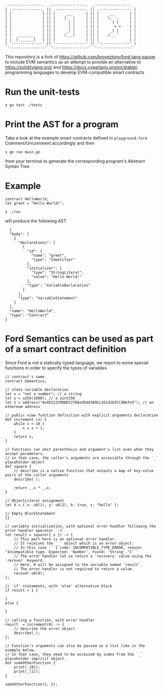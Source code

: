```ford
.----------------.  .----------------.  .----------------. 
| .--------------. || .--------------. || .--------------. |
| |              | || |     ___      | || |     __       | |
| |              | || |    |_  |     | || |    \_ `.     | |
| |              | || |      | |     | || |      | |     | |
| |              | || |      | |     | || |       > >    | |
| |              | || |     _| |     | || |     _| |     | |
| |   _______    | || |    |___|     | || |    /__.'     | |
| |  |_______|   | || |              | || |              | |
| '--------------' || '--------------' || '--------------' |
 '----------------'  '----------------'  '----------------'
```

This repository is a fork of https://github.com/broyeztony/ford-lang-parser to include EVM semantics
as an attempt to provide an alternative to https://soliditylang.org/ and https://docs.vyperlang.org/en/stable/ programming languages
to develop EVM-compatible smart contracts

# Run the unit-tests
```shell
❯ go test ./tests
```

# Print the AST for a program
Take a look at the example smart contracts defined in `playground.ford`
Comment/Uncomment accordingly and then 
```shell
❯ go run main.go
```
from your terminal to generate the corresponding program's Abstract Syntax Tree.

# Example
```
contract HelloWorld;
let greet = "Hello World!";

❯ ./run
```

will produce the following AST

```ford
  {
  "body": [
    {
      "declarations": [
        {
          "id": {
            "name": "greet",
            "type": "Identifier"
          },
          "initializer": {
            "type": "StringLiteral",
            "value": "Hello World!"
          },
          "type": "VariableDeclaration"
        }
      ],
      "type": "VariableStatement"
    }
  ],
  "name": "HelloWorld",
  "type": "Contract"
}

```

# Ford Semantics can be used as part of a smart contract definition
Since Ford is not a statically typed language, we resort to some special functions
in order to specify the types of variables

```ford
// contract's name
contract Semantics;

// state variable declaration
let x = "not a number"; // a string
let y = u256(1000); // a uint256 
let z = address("0x95222290DD7278Aa3Ddd389Cc1E1d165CC4BAfe5"); // an ethereum address

// public view function definition with explicit arguments declaration
def increment (x) {
    while x < 10 {
        x = x + 1;
    }
    return x;
}

// functions can omit parenthesis and argument's list even when they accept parameters.
// in that case, the caller's arguments are accessible through the `_` placeholder object
def square {
    // describe is a native function that outputs a map of key-value pairs of the caller arguments
    describe(_);

    return _.x * _.x;
}

// ObjectLiteral assignment
let A = { x: u8(1), y: u8(2), b: true, s: "hello" };

// Empty BlockStatement
{}

// variable initialization, with optional error handler following the error handler operator `->`
let result = square({ x }) -> {
    // This part here is an optional error handler.
    // It receives the `_` object which is an error object:
    // In this case ```{ code: INCOMPATIBLE_TYPE_ERROR, reason: "Incompatible type. Expected: 'Number', Found: 'String'."}```
    // The error handler let us return a 'recovery' value using the `recover` keyword. 
    // Here, 0 will be assigned to the variable named `result`.
    // The error handler is not required to return a value.
    recover u8(0);
};

// 'if' statements, with 'else' alternative block
if result > 1 {

}
else {

}

// calling a function, with error handler
result  = increment(0) -> {
    // describe the error object
    describe(_);
};

// Function's arguments can also be passed as a list like in the example below.
// In that case, they need to be accessed by index from the `_` placeholder implicit object.
def someOtherFunction {
    print(_[0]);
    print(_[1]);
}

someOtherFunction(1, 2);
```
